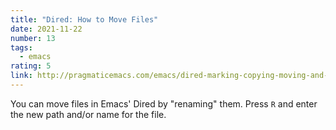 ```yaml
---
title: "Dired: How to Move Files"
date: 2021-11-22
number: 13
tags:
  - emacs
rating: 5
link: http://pragmaticemacs.com/emacs/dired-marking-copying-moving-and-deleting-files/.
---
```


You can move files in Emacs' Dired by "renaming" them. Press `R` and enter the
new path and/or name for the file.
